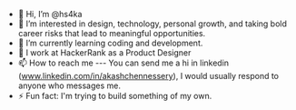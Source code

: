 - 👋 Hi, I’m @hs4ka
- 👀 I’m interested in design, technology, personal growth, and taking bold career risks that lead to meaningful opportunities.
- 🌱 I’m currently learning coding and development.
- 💞️ I work at HackerRank as a Product Designer
- 📫 How to reach me --- You can send me a hi in linkedin (www.linkedin.com/in/akashchennessery), I would usually respond to anyone who messages me. 
- ⚡ Fun fact: I'm trying to build something of my own.

<!---
hs4ka/hs4ka is a ✨ special ✨ repository because its `README.md` (this file) appears on your GitHub profile.
You can click the Preview link to take a look at your changes.
--->
